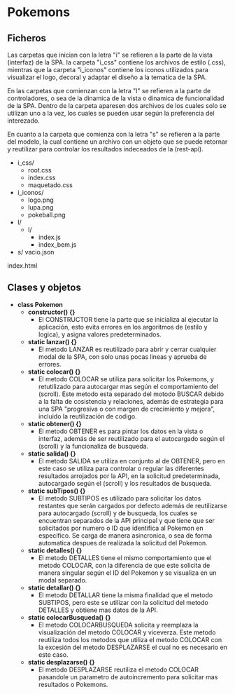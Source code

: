 # Pokemons

## Ficheros
Las carpetas que inician con la letra "i" se refieren a la parte de la vista (interfaz) de la SPA. la carpeta "i_css" contiene los archivos de estilo (.css), mientras que la carpeta "i_iconos" contiene los iconos utilizados para visualizar el logo, decoral y adaptar el diseño a la tematica de la SPA.

En las carpetas que comienzan con la letra "l" se refieren a la parte de controladores, o sea de la dinamica de la vista o dinamica de funcionalidad de la SPA. Dentro de la carpeta aparesen dos archivos de los cuales solo se utilizan uno a la vez, los cuales se pueden usar según la preferencia del interezado.

En cuanto a la carpeta que comienza con la letra "s" se refieren a la parte del modelo, la cual contiene un archivo con un objeto que se puede retornar y reutilizar para controlar los resultados indeceados de la (rest-api).

- i_css/
  - root.css
  - index.css
  - maquetado.css
- i_iconos/
  - logo.png
  - lupa.png
  - pokeball.png
- l/
  - l/
    - index.js
    - index_bem.js
- s/
  vacio.json

index.html

## Clases y objetos


- **class Pokemon**
  - **constructor() {}**
    - El CONSTRUCTOR tiene la parte que se inicializa al ejecutar la aplicación, esto evita errores en los argoritmos de (estilo y logica), y asigna valores predeterminados. 
  - **static lanzar() {}**
    - El metodo LANZAR es reutilizado para abrir y cerrar cualquier modal de la SPA, con solo unas pocas lineas y aprueba de errores.
  - **static colocar() {}**
    - El metodo COLOCAR se utiliza para solicitar los Pokemons, y retutilizado para autocargar mas según el comportamiento del (scroll). Este metodo esta separado del motodo BUSCAR debido a la falta de cosistencia y relaciones, además de estrategia para una SPA "progresiva o con margen de crecimiento y mejora", incluido la reutilización de codigo. 
  - **static obtener() {}**
    - El metodo OBTENER es para pintar los datos en la vista o interfaz, además de ser reutilizado para el autocargado según el (scroll) y la funcionaliza de busqueda.
  - **static salida() {}**
    - El metodo SALIDA se utiliza en conjunto al de OBTENER, pero en este caso se utiliza para controlar o regular las diferentes resultados arrojados por la API, en la solicitud predeterminada, autocargado según el (scroll) y los resultados de busqueda.
  - **static subTipos() {}**
    - El metodo SUBTIPOS es utilizado para solicitar los datos restantes que serán cargados por defecto además de reutilizarse para autocargado (scroll) y de busqueda, los cuales se encuentran separados de la API principal y que tiene que ser solicitados por numero o ID que identifica al Pokemon en especifico. Se carga de manera asincronica, o sea de forma automatica despues de realizada la solicitud del Pokemon.
  - **static detalles() {}**
    - El metodo DETALLES tiene el mismo comportamiento que el metodo COLOCAR, con la diferencia de que este solicita de manera singular según el ID del Pokemon y se visualiza en un modal separado.
  - **static detallar() {}**
    - El metodo DETALLAR tiene la misma finalidad que el metodo SUBTIPOS, pero este se utilizar con la solicitud del metodo DETALLES y obtiene mas datos de la API.
  - **static colocarBusqueda() {}**
    - El metodo COLOCARBUSQUEDA solicita y reemplaza la visualización del metodo COLOCAR y viceverza. Este metodo reutiliza todos los metodos que utiliza el metodo COLOCAR con la excesión del metodo DESPLAZARSE el cual no es necesario en este caso. 
  - **static desplazarse() {}**
    - El metodo DESPLAZARSE reutiliza el metodo COLOCAR pasandole un parametro de autoincremento para solicitar mas resultados o Pokemons. 




